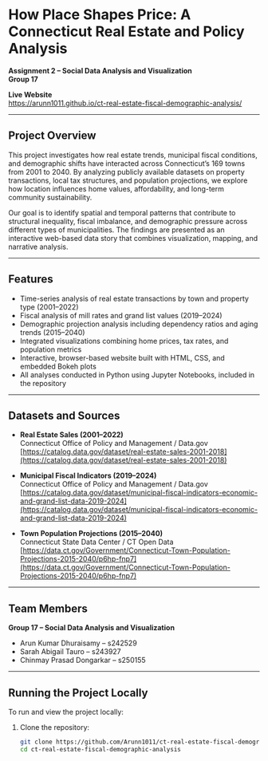 # How Place Shapes Price: A Connecticut Real Estate and Policy Analysis  
**Assignment 2 – Social Data Analysis and Visualization**  
**Group 17**

**Live Website**  
https://arunn1011.github.io/ct-real-estate-fiscal-demographic-analysis/


---

## Project Overview

This project investigates how real estate trends, municipal fiscal conditions, and demographic shifts have interacted across Connecticut’s 169 towns from 2001 to 2040. By analyzing publicly available datasets on property transactions, local tax structures, and population projections, we explore how location influences home values, affordability, and long-term community sustainability.

Our goal is to identify spatial and temporal patterns that contribute to structural inequality, fiscal imbalance, and demographic pressure across different types of municipalities. The findings are presented as an interactive web-based data story that combines visualization, mapping, and narrative analysis.

---

## Features

- Time-series analysis of real estate transactions by town and property type (2001–2022)
- Fiscal analysis of mill rates and grand list values (2019–2024)
- Demographic projection analysis including dependency ratios and aging trends (2015–2040)
- Integrated visualizations combining home prices, tax rates, and population metrics
- Interactive, browser-based website built with HTML, CSS, and embedded Bokeh plots
- All analyses conducted in Python using Jupyter Notebooks, included in the repository

---

## Datasets and Sources

- **Real Estate Sales (2001–2022)**  
  Connecticut Office of Policy and Management / Data.gov  
  [https://catalog.data.gov/dataset/real-estate-sales-2001-2018](https://catalog.data.gov/dataset/real-estate-sales-2001-2018)

- **Municipal Fiscal Indicators (2019–2024)**  
  Connecticut Office of Policy and Management / Data.gov  
  [https://catalog.data.gov/dataset/municipal-fiscal-indicators-economic-and-grand-list-data-2019-2024](https://catalog.data.gov/dataset/municipal-fiscal-indicators-economic-and-grand-list-data-2019-2024)

- **Town Population Projections (2015–2040)**  
  Connecticut State Data Center / CT Open Data  
  [https://data.ct.gov/Government/Connecticut-Town-Population-Projections-2015-2040/p6hp-fnp7](https://data.ct.gov/Government/Connecticut-Town-Population-Projections-2015-2040/p6hp-fnp7)



---


## Team Members

**Group 17 – Social Data Analysis and Visualization**

- Arun Kumar Dhuraisamy – s242529  
- Sarah Abigail Tauro – s243927  
- Chinmay Prasad Dongarkar – s250155

---

## Running the Project Locally

To run and view the project locally:

1. Clone the repository:

   ```bash
   git clone https://github.com/Arunn1011/ct-real-estate-fiscal-demographic-analysis.git
   cd ct-real-estate-fiscal-demographic-analysis
